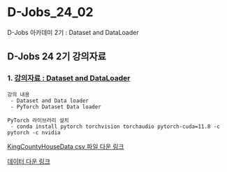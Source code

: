 # D-Jobs_24_02
D-Jobs 아카데미 2기 : Dataset and DataLoader

## D-Jobs 24 2기 강의자료 

### 1. [강의자료 : Dataset and DataLoader](https://github.com/KangHoyong/D-Jobs_24_02/blob/main/%EA%B0%95%EC%9D%98%EC%9E%90%EB%A3%8C/%EB%8D%B0%EC%9D%B4%ED%84%B0%EC%85%8B%20%EB%8D%B0%EC%9D%B4%ED%84%B0%20%EB%A1%9C%EB%8D%94/Dataset_and_Dataloader_%EA%B5%90%EC%9C%A1%EC%9E%90%EB%A3%8C.pdf)

    강의 내용 
     - Dataset and Data loader
     - PyTorch Dataset Data loader 

    PyTorch 라이브러리 설치 
     - conda install pytorch torchvision torchaudio pytorch-cuda=11.8 -c pytorch -c nvidia

[KingCountyHouseData csv 파일 다운 링크](https://github.com/KangHoyong/D-Jobs_24_02/blob/main/%EC%8B%A4%EC%8A%B5%EC%9E%90%EB%A3%8C/%EB%8D%B0%EC%9D%B4%ED%84%B0%EC%85%8B%20%EB%8D%B0%EC%9D%B4%ED%84%B0%20%EB%A1%9C%EB%8D%94/kingCountyHouseData.csv)

[데이터 다운 링크](https://drive.google.com/file/d/1EhBoLcJruR5plKpfmcLezKKIUdD39iju/view?usp=sharing)


    

